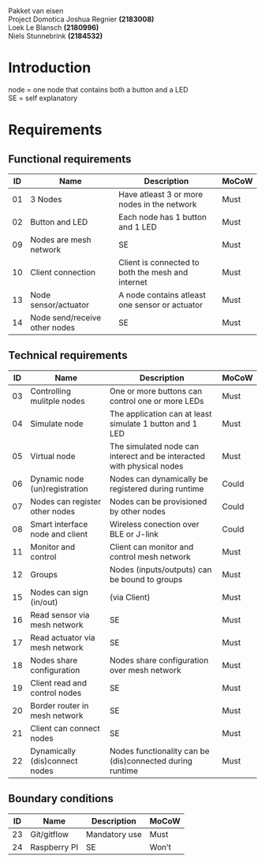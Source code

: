 <div class="docintro">
  <span class="left">
    Pakket van eisen<br/>
    Project Domotica
  </span>
  <span class="right">
    Joshua Regnier <b>(2183008)</b><br/>
    Loek Le Blansch <b>(2180996)</b><br/>
    Niels Stunnebrink <b>(2184532)</b>
  </span>
</div>

# Introduction
node = one node that contains both a button and a LED  
SE = self explanatory 

# Requirements

## Functional requirements
| ID  | Name                          | Description                                       | MoCoW |
| --- | ----------------------------- | ------------------------------------------------- | ----- |
| 01  | 3 Nodes                       | Have atleast 3 or more nodes in the network       | Must  |
| 02  | Button and LED                | Each node has 1 button and 1 LED                  | Must  |
| 09  | Nodes are mesh network        | SE                                                | Must  |
| 10  | Client connection             | Client is connected to both the mesh and internet | Must  |
| 13  | Node sensor/actuator          | A node contains atleast one sensor or actuator    | Must  |
| 14  | Node send/receive other nodes | SE                                                | Must  |

## Technical requirements
| ID  | Name                            | Description                                                           | MoCoW |
| --- | ------------------------------- | --------------------------------------------------------------------- | ----- |
| 03  | Controlling mulitple nodes      | One or more buttons can control one or more LEDs                      | Must  |
| 04  | Simulate node                   | The application can at least simulate 1 button and 1 LED              | Must  |
| 05  | Virtual node                    | The simulated node can interect and be interacted with physical nodes | Must  |
| 06  | Dynamic node (un)registration   | Nodes can dynamically be registered during runtime                    | Could |
| 07  | Nodes can register other nodes  | Nodes can be provisioned by other nodes                               | Could |
| 08  | Smart interface node and client | Wireless conection over BLE or J-link                                 | Could |
| 11  | Monitor and control             | Client can monitor and control mesh network                           | Must  |
| 12  | Groups                          | Nodes (inputs/outputs) can be bound to groups                         | Must  |
| 15  | Nodes can sign (in/out)         | (via Client)                                                          | Must  |
| 16  | Read sensor via mesh network    | SE                                                                    | Must  |
| 17  | Read actuator via mesh network  | SE                                                                    | Must  |
| 18  | Nodes share configuration       | Nodes share configuration over mesh network                           | Must  |
| 19  | Client read and control nodes   | SE                                                                    | Must  |
| 20  | Border router in mesh network   | SE                                                                    | Must  |
| 21  | Client can connect nodes        | SE                                                                    | Must  |
| 22  | Dynamically (dis)connect nodes  | Nodes functionality can be (dis)connected during runtime              | Must  |

## Boundary conditions
| ID  | Name         | Description   | MoCoW |
| --- | ------------ | ------------- | ----- |
| 23  | Git/gitflow  | Mandatory use | Must  |
| 24  | Raspberry PI | SE            | Won’t |
